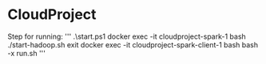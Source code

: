 # CloudProject

Step for running:
'''
.\start.ps1
docker exec -it cloudproject-spark-1 bash
    ./start-hadoop.sh
    exit
docker exec -it cloudproject-spark-client-1 bash
    bash -x run.sh
'''